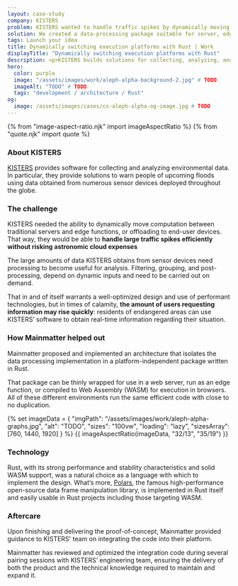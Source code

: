 ```yaml
---
layout: case-study
company: KISTERS
problem: KISTERS wanted to handle traffic spikes by dynamically moving computation to different platforms.
solution: We created a data-processing package suitable for server, edge, and WASM.
tags: Launch your idea
title: Dynamically switching execution platforms with Rust | Work
displayTitle: "Dynamically switching execution platforms with Rust"
description: <p>KISTERS builds solutions for collecting, analyzing, and providing information based on environmental data. The HydroMet division provides software that helps warn people of upcoming floods using data obtained from numerous sensor devices deployed across the globe.</p>
hero:
  color: purple
  image: "/assets/images/work/aleph-alpha-background-2.jpg" # TODO
  imageAlt: "TODO" # TODO
  tags: "development / architecture / Rust"
og:
  image: /assets/images/cases/cs-aleph-alpha-og-image.jpg # TODO
---
```


{% from "image-aspect-ratio.njk" import imageAspectRatio %} {% from "quote.njk" import quote %}

<div class="case-study__section">
  <h3 class="case-study__heading">About KISTERS</h3>
  <div class="case-study__text">
    <p><a href="http://kisters.eu/">KISTERS</a> provides software for collecting and analyzing environmental data.<br>
      In particular, they provide solutions to warn people of upcoming floods using data obtained from numerous sensor devices deployed throughout the globe.</p>
  </div>
</div>

<div class="case-study__section">
  <h3 class="case-study__heading">The challenge</h3>
    <div class="case-study__text">
      <p>KISTERS needed the ability to dynamically move computation between traditional servers and edge functions, or offloading to end-user devices. That way, they would be able to <strong>handle large traffic spikes efficiently without risking astronomic cloud expenses</strong></p>
      <p>The large amounts of data KISTERS obtains from sensor devices need processing to become useful for analysis. Filtering, grouping, and post-processing, depend on dynamic inputs and need to be carried out on demand.</p>
      <p>That in and of itself warrants a well-optimized design and use of performant technologies, but in times of calamity, <strong>the amount of users requesting information may rise quickly</strong>: residents of endangered areas can use KISTERS’ software to obtain real-time information regarding their situation.</p>
    </div>
</div>

<div class="case-study__section">
  <h3 class="case-study__heading">How Mainmatter helped out</h3>
    <div class="case-study__text">
        <p>Mainmatter proposed and implemented an architecture that isolates the data processing implementation in a platform-independent package written in Rust.<p>
        <p>That package can be thinly wrapped for use in a web server, run as an edge function, or compiled to Web Assembly (WASM) for execution in browsers. All of these different environments run the same efficient code with close to no duplication.</p>
    </div>
</div>

<section class="mt-5">
        <!-- TODO add image for KISTERS -->
        {% set imageData = {
          "imgPath": "/assets/images/work/aleph-alpha-graphs.jpg",
          "alt": "TODO",
          "sizes": "100vw",
          "loading": "lazy",
          "sizesArray": [760, 1440, 1920]
        } %}
        {{ imageAspectRatio(imageData, "32/13", "35/19") }}
</section>

<div class="case-study__section">
  <h3 class="case-study__heading">Technology</h3>
    <div class="case-study__text">
      <p></p>
      <p>Rust, with its strong performance and stability characteristics and solid WASM support, was a natural choice as a language with which to implement the design. What’s more, <a href="https://pola.rs/">Polars</a>, the famous high-performance open-source data frame manipulation library, is implemented in Rust itself and easily usable in Rust projects including those targeting WASM.</p>
    </div>
</div>

<div class="case-study__section">
  <h3 class="case-study__heading">Aftercare</h3>
    <div class="case-study__text">
      <p>Upon finishing and delivering the proof-of-concept, Mainmatter provided guidance to KISTERS' team on integrating the code into their platform.</p>
      <p>Mainmatter has reviewed and optimized the integration code during several pairing sessions with KISTERS’ engineering team, ensuring the delivery of both the product and the technical knowledge required to maintain and expand it.</p>
    </div>  
</div>

